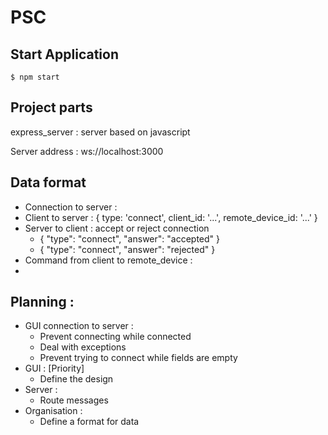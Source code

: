 # PSC

## Start Application 

`$ npm start `


## Project parts

express_server : server based on javascript


Server address : ws://localhost:3000

## Data format

* Connection to server : 
 * Client to server : { type: 'connect', client_id: '...', remote_device_id: '...' }
 * Server to client : accept or reject connection
   * { "type": "connect", "answer": "accepted" }
   * { "type": "connect", "answer": "rejected" }
* Command from client to remote_device : 
 * 


## Planning :
* GUI connection to server : 
  * Prevent connecting while connected
  * Deal with exceptions 
  * Prevent trying to connect while fields are empty 
* GUI : [Priority]
  * Define the design 
* Server : 
  * Route messages 
* Organisation :
  * Define a format for data 
